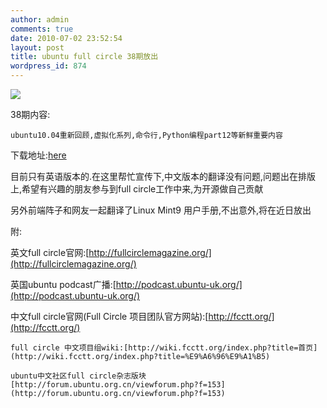 ```yaml
---
author: admin
comments: true
date: 2010-07-02 23:52:54
layout: post
title: ubuntu full circle 38期放出
wordpress_id: 874
---
```


![](http://dl.fullcirclemagazine.org/issue38_en-cover.jpg)

38期内容:  

    ubuntu10.04重新回顾,虚拟化系列,命令行,Python编程part12等新鲜重要内容

下载地址:[here](http://dl.fullcirclemagazine.org/issue38_en.pdf)

目前只有英语版本的.在这里帮忙宣传下,中文版本的翻译没有问题,问题出在排版上,希望有兴趣的朋友参与到full circle工作中来,为开源做自己贡献

另外前端阵子和网友一起翻译了Linux Mint9 用户手册,不出意外,将在近日放出

附:

英文full circle官网:[http://fullcirclemagazine.org/](http://fullcirclemagazine.org/)

英国ubuntu podcast广播:[http://podcast.ubuntu-uk.org/](http://podcast.ubuntu-uk.org/)

中文full circle官网(Full Circle 项目团队官方网站):[http://fcctt.org/](http://fcctt.org/)

    full circle 中文项目组wiki:[http://wiki.fcctt.org/index.php?title=首页](http://wiki.fcctt.org/index.php?title=%E9%A6%96%E9%A1%B5)

    ubuntu中文社区full circle杂志版块[http://forum.ubuntu.org.cn/viewforum.php?f=153](http://forum.ubuntu.org.cn/viewforum.php?f=153)

